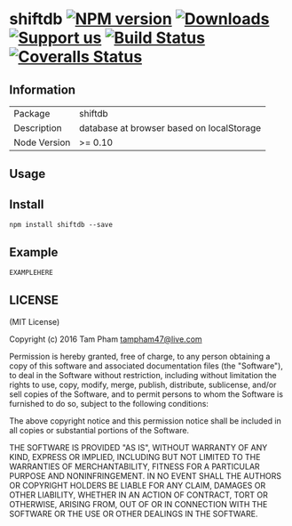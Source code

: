 # shiftdb [![NPM version][npm-image]][npm-url] [![Downloads][downloads-image]][npm-url] [![Support us][gittip-image]][gittip-url] [![Build Status][travis-image]][travis-url] [![Coveralls Status][coveralls-image]][coveralls-url]


## Information

<table>
<tr>
<td>Package</td>
<td>shiftdb</td>
</tr>
<tr>
<td>Description</td>
<td>database at browser based on localStorage</td>
</tr>
<tr>
<td>Node Version</td>
<td>>= 0.10</td>
</tr>
</table>

## Usage

## Install

```
npm install shiftdb --save
```
## Example

```js
EXAMPLEHERE
```

## LICENSE

(MIT License)

Copyright (c) 2016 Tam Pham <tampham47@live.com>

Permission is hereby granted, free of charge, to any person obtaining
a copy of this software and associated documentation files (the
"Software"), to deal in the Software without restriction, including
without limitation the rights to use, copy, modify, merge, publish,
distribute, sublicense, and/or sell copies of the Software, and to
permit persons to whom the Software is furnished to do so, subject to
the following conditions:

The above copyright notice and this permission notice shall be
included in all copies or substantial portions of the Software.

THE SOFTWARE IS PROVIDED "AS IS", WITHOUT WARRANTY OF ANY KIND,
EXPRESS OR IMPLIED, INCLUDING BUT NOT LIMITED TO THE WARRANTIES OF
MERCHANTABILITY, FITNESS FOR A PARTICULAR PURPOSE AND
NONINFRINGEMENT. IN NO EVENT SHALL THE AUTHORS OR COPYRIGHT HOLDERS BE
LIABLE FOR ANY CLAIM, DAMAGES OR OTHER LIABILITY, WHETHER IN AN ACTION
OF CONTRACT, TORT OR OTHERWISE, ARISING FROM, OUT OF OR IN CONNECTION
WITH THE SOFTWARE OR THE USE OR OTHER DEALINGS IN THE SOFTWARE.

[gittip-url]: https://www.gittip.com/tampham47/
[gittip-image]: http://img.shields.io/gittip/tampham47.svg

[downloads-image]: http://img.shields.io/npm/dm/shiftdb.svg
[npm-url]: https://npmjs.org/package/shiftdb
[npm-image]: http://img.shields.io/npm/v/shiftdb.svg

[travis-url]: https://travis-ci.org/tampham47/shiftdb
[travis-image]: https://travis-ci.org/tampham47/shiftdb.png?branch=master

[coveralls-url]: https://coveralls.io/r/tampham47/shiftdb
[coveralls-image]: https://coveralls.io/repos/tampham47/shiftdb/badge.png

[depstat-url]: https://david-dm.org/tampham47/shiftdb
[depstat-image]: https://david-dm.org/tampham47/shiftdb.png

[david-url]: https://david-dm.org/tampham47/shiftdb
[david-image]: https://david-dm.org/tampham47/shiftdb.png?theme=shields.io
